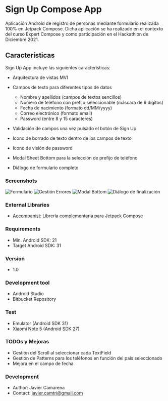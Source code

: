 # Sign Up Compose App
 
Aplicación Android de registro de personas mediante formulario realizada 100% en Jetpack Compose.
Dicha aplicación se ha realizado en el contexto del curso Expert Compose y como participación en el Hackathlon de Diciembre 2021. 
## Características
Sign Up App incluye las siguientes características:

* Arquitectura de vistas MVI 
* Campos de texto para diferentes tipos de datos
  * Nombre y apellidos (campos de textos sencillos)
  * Número de teléfono con prefijo seleccionable (máscara de 9 dígitos)
  * Fecha de nacimiento (formato dd/MM/yyyy)
  * Correo electrónico (formato email)
  * Password (entre 8 y 15 caracteres)
  
* Validación de campos una vez pulsado el botón de Sign Up
* Icono de borrado de texto dentro de los campos de texto
* Icono de visión de password
* Modal Sheet Bottom para la selección de prefijo de teléfono
* Diálogo de formulario completo
 
### Screenshots

![Formulario](https://bitbucket.org/javi_hetfield/signupcompose/raw/master/screenshots/initial_layout.png)
![Gestión Errores](https://bitbucket.org/javi_hetfield/signupcompose/raw/master/screenshots/error_layout.png)
![Modal Bottom](https://bitbucket.org/javi_hetfield/signupcompose/raw/master/screenshots/modal_layout.png)
![Diálogo de finalización](https://bitbucket.org/javi_hetfield/signupcompose/raw/master/screenshots/success_layout.png)


### External Libraries
 
* [Accompanist](https://github.com/google/accompanist): Librería complementaria para Jetpack Compose
 
### Requirements
* Min. Android SDK: 21
* Target Android SDK: 31
 
### Version
* 1.0
 
### Development tool

* Android Studio
* Bitbucket Repository

### Test

* Emulator (Android SDK 31)
* Xiaomi Note 5 (Android SDK 27)

### TODOs y Mejoras

* Gestión del Scroll al seleccionar cada TextField
* Gestión de Patterns para los teléfonos en función del país seleccionado
* Mejora en el campo de fecha
 
### Development
 
* Author: Javier Camarena
* Contact: javier.camtri@gmail.com